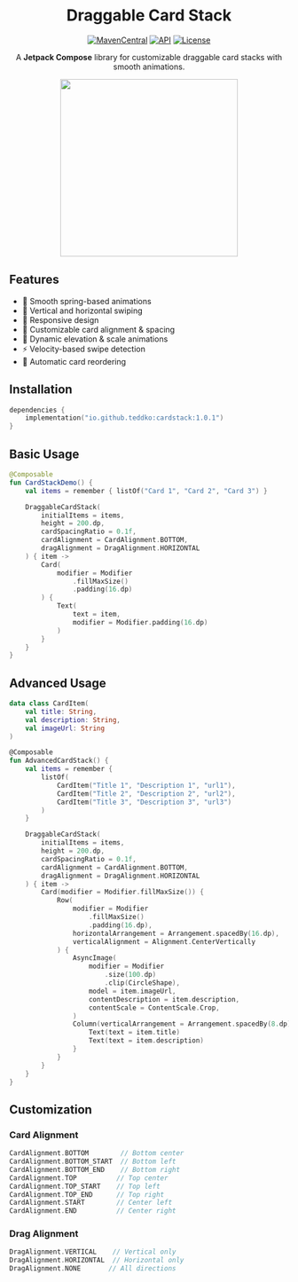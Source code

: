 <h1 align="center">Draggable Card Stack</h1>

<p align="center">
  <a href="https://search.maven.org/artifact/io.github.teddko/cardstack"><img alt="MavenCentral" src="https://img.shields.io/maven-central/v/io.github.teddko/cardstack.svg"/></a>
  <a href="https://android-arsenal.com/api?level=23"><img alt="API" src="https://img.shields.io/badge/API-23%2B-brightgreen.svg"/></a>
  <a href="https://opensource.org/licenses/Apache-2.0"><img alt="License" src="https://img.shields.io/badge/License-Apache%202.0-blue.svg"/></a>
</p>
<p align="center">
A <strong>Jetpack Compose</strong> library for customizable draggable card stacks with smooth animations.
</p>

<p align="center">
  <img src="https://github.com/user-attachments/assets/8fd29fb1-8a18-4ada-9b81-3a246239ba77" width="320" />
</p>

## Features

- 🎯 Smooth spring-based animations
- 🔄 Vertical and horizontal swiping
- 📱 Responsive design
- 🎨 Customizable card alignment & spacing
- 💫 Dynamic elevation & scale animations
- ⚡ Velocity-based swipe detection
- 🔄 Automatic card reordering

## Installation
```kotlin
dependencies {
    implementation("io.github.teddko:cardstack:1.0.1")
}
```

## Basic Usage
```kotlin
@Composable
fun CardStackDemo() {
    val items = remember { listOf("Card 1", "Card 2", "Card 3") }

    DraggableCardStack(
        initialItems = items,
        height = 200.dp,
        cardSpacingRatio = 0.1f,
        cardAlignment = CardAlignment.BOTTOM,
        dragAlignment = DragAlignment.HORIZONTAL
    ) { item ->
        Card(
            modifier = Modifier
                .fillMaxSize()
                .padding(16.dp)
        ) {
            Text(
                text = item,
                modifier = Modifier.padding(16.dp)
            )
        }
    }
}
```

## Advanced Usage
```kotlin
data class CardItem(
    val title: String,
    val description: String,
    val imageUrl: String
)

@Composable
fun AdvancedCardStack() {
    val items = remember {
        listOf(
            CardItem("Title 1", "Description 1", "url1"),
            CardItem("Title 2", "Description 2", "url2"),
            CardItem("Title 3", "Description 3", "url3")
        )
    }

    DraggableCardStack(
        initialItems = items,
        height = 200.dp,
        cardSpacingRatio = 0.1f,
        cardAlignment = CardAlignment.BOTTOM,
        dragAlignment = DragAlignment.HORIZONTAL
    ) { item ->
        Card(modifier = Modifier.fillMaxSize()) {
            Row(
                modifier = Modifier
                    .fillMaxSize()
                    .padding(16.dp),
                horizontalArrangement = Arrangement.spacedBy(16.dp),
                verticalAlignment = Alignment.CenterVertically
            ) {
                AsyncImage(
                    modifier = Modifier
                        .size(100.dp)
                        .clip(CircleShape),
                    model = item.imageUrl,
                    contentDescription = item.description,
                    contentScale = ContentScale.Crop,
                )
                Column(verticalArrangement = Arrangement.spacedBy(8.dp)) {
                    Text(text = item.title)
                    Text(text = item.description)
                }
            }
        }
    }
}
```

## Customization
### Card Alignment
```kotlin
CardAlignment.BOTTOM        // Bottom center
CardAlignment.BOTTOM_START  // Bottom left
CardAlignment.BOTTOM_END    // Bottom right
CardAlignment.TOP          // Top center
CardAlignment.TOP_START    // Top left
CardAlignment.TOP_END      // Top right
CardAlignment.START        // Center left
CardAlignment.END          // Center right
```

### Drag Alignment
```kotlin
DragAlignment.VERTICAL    // Vertical only
DragAlignment.HORIZONTAL  // Horizontal only
DragAlignment.NONE       // All directions
```
